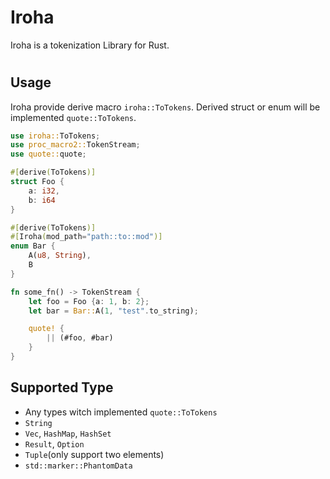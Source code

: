 # Iroha
Iroha is a tokenization Library for Rust.

# 

## Usage
Iroha provide derive macro `iroha::ToTokens`.
Derived struct or enum will be implemented `quote::ToTokens`.

```rust
use iroha::ToTokens;
use proc_macro2::TokenStream;
use quote::quote;

#[derive(ToTokens)]
struct Foo {
    a: i32,
    b: i64
}

#[derive(ToTokens)]
#[Iroha(mod_path="path::to::mod")]
enum Bar {
    A(u8, String),
    B
}

fn some_fn() -> TokenStream {
    let foo = Foo {a: 1, b: 2};
    let bar = Bar::A(1, "test".to_string);

    quote! {
        || (#foo, #bar)
    }
}
```

## Supported Type 
* Any types witch implemented `quote::ToTokens`
* `String`
* `Vec`, `HashMap`, `HashSet`
* `Result`, `Option`
* `Tuple`(only support two elements)
* `std::marker::PhantomData`
